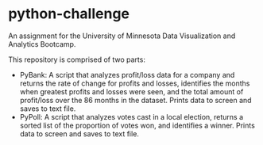 # python-challenge

An assignment for the University of Minnesota Data Visualization and Analytics Bootcamp.

This repository is comprised of two parts:

* PyBank: A script that analyzes profit/loss data for a company and returns the rate of change for profits and losses, identifies the months when greatest profits and losses were seen, and the total amount of profit/loss over the 86 months in the dataset. Prints data to screen and saves to text file.
* PyPoll: A script that analyzes votes cast in a local election, returns a sorted list of the proportion of votes won, and identifies a winner. Prints data to screen and saves to text file.